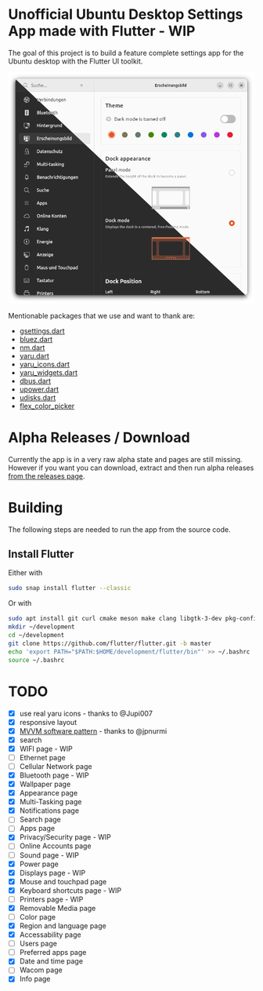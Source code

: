 # Unofficial Ubuntu Desktop Settings App made with Flutter - WIP

The goal of this project is to build a feature complete settings app for the Ubuntu desktop with the Flutter UI toolkit.

![](.github/images/settings.png)

Mentionable packages that we use and want to thank are:

- [gsettings.dart](https://github.com/canonical/gsettings.dart)
- [bluez.dart](https://github.com/canonical/bluez.dart)
- [nm.dart](https://github.com/canonical/nm.dart)
- [yaru.dart](https://github.com/ubuntu/yaru.dart)
- [yaru_icons.dart](https://github.com/ubuntu/yaru_icons.dart)
- [yaru_widgets.dart](https://github.com/ubuntu/yaru_widgets.dart)
- [dbus.dart](https://github.com/canonical/dbus.dart)
- [upower.dart](https://github.com/canonical/upower.dart)
- [udisks.dart](https://github.com/canonical/udisks.dart)
- [flex_color_picker](https://github.com/rydmike/flex_color_picker)


# Alpha Releases / Download

Currently the app is in a very raw alpha state and pages are still missing.
However if you want you can download, extract and then run alpha releases [from the releases page](https://github.com/Feichtmeier/settings/releases).

# Building

The following steps are needed to run the app from the source code.

## Install Flutter

Either with

```bash
sudo snap install flutter --classic
```

Or with

```bash
sudo apt install git curl cmake meson make clang libgtk-3-dev pkg-config
mkdir ~/development
cd ~/development
git clone https://github.com/flutter/flutter.git -b master
echo 'export PATH="$PATH:$HOME/development/flutter/bin"' >> ~/.bashrc
source ~/.bashrc
```

# TODO

- [X] use real yaru icons - thanks to @Jupi007
- [X] responsive layout
- [X] [MVVM software pattern](https://en.wikipedia.org/wiki/Model%E2%80%93view%E2%80%93viewmodel) - thanks to @jpnurmi
- [X] search
- [X] WIFI page - WIP
- [ ] Ethernet page
- [ ] Cellular Network page
- [X] Bluetooth page - WIP
- [X] Wallpaper page
- [X] Appearance page
- [X] Multi-Tasking page
- [X] Notifications page
- [ ] Search page
- [ ] Apps page
- [X] Privacy/Security page - WIP
- [ ] Online Accounts page
- [ ] Sound page - WIP    
- [X] Power page
- [X] Displays page - WIP
- [X] Mouse and touchpad page
- [X] Keyboard shortcuts page - WIP
- [ ] Printers page - WIP
- [X] Removable Media page    
- [ ] Color page
- [X] Region and language page
- [X] Accessability page
- [ ] Users page
- [ ] Preferred apps page
- [X] Date and time page
- [ ] Wacom page
- [X] Info page
